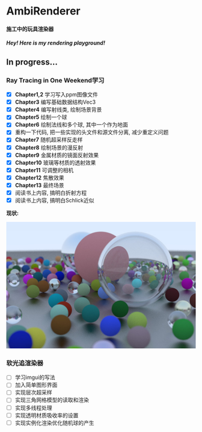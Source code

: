 ﻿# AmbiRenderer
#### 施工中的玩具渲染器

#### *Hey! Here is my rendering playground!*

## In progress...

### Ray Tracing in One Weekend学习

- [x] **Chapter1,2** 学习写入ppm图像文件
- [x] **Chapter3** 编写基础数据结构Vec3
- [x] **Chapter4** 编写射线类, 绘制场景背景
- [x] **Chapter5** 绘制一个球
- [x] **Chapter6** 绘制法线和多个球, 其中一个作为地面
- [x] 重构一下代码, 把一些实现的头文件和源文件分离, 减少重定义问题
- [x] **Chapter7** 随机超采样反走样
- [x] **Chapter8** 绘制场景的漫反射
- [x] **Chapter9** 金属材质的镜面反射效果
- [x] **Chapter10** 玻璃等材质的透射效果
- [x] **Chapter11** 可调整的相机
- [x] **Chapter12** 焦散效果
- [x] **Chapter13** 最终场景
- [x] 阅读书上内容, 搞明白折射方程
- [x] 阅读书上内容, 搞明白Schlick近似

**现状:**

![Result](doc/Chapter13_result.jpg)

### 软光追渲染器

- [ ] 学习imgui的写法
- [ ] 加入简单图形界面
- [ ] 实现层次超采样
- [ ] 实现三角网格模型的读取和渲染
- [ ] 实现多线程处理
- [ ] 实现透明材质吸收率的设置
- [ ] 实现实例化渲染优化随机球的产生